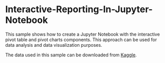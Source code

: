# Interactive-Reporting-In-Jupyter-Notebook
This sample shows how to create a Jupyter Notebook with the interactive pivot table and pivot charts components. This approach can be used for data analysis and data visualization purposes. 

The data used in this sample can be downloaded from [Kaggle](https://www.kaggle.com/neuromusic/avocado-prices/home). 
